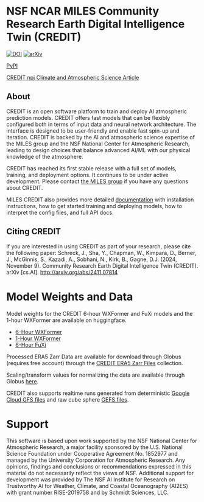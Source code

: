 # NSF NCAR MILES Community Research Earth Digital Intelligence Twin (CREDIT)

[![DOI](https://zenodo.org/badge/710968229.svg)](https://doi.org/10.5281/zenodo.14361005)
[![arXiv](https://img.shields.io/badge/arXiv-2411.07814-b31b1b.svg)](https://arxiv.org/abs/2411.07814)

[PyPI](https://pypi.org/project/miles-credit/)

[CREDIT npj Climate and Atmospheric Science Article](nature.com/articles/s41612-025-01125-6)

## About
CREDIT is an open software platform to train and deploy AI atmospheric prediction models. CREDIT offers fast models 
that can be flexibly configured both in terms of input data and neural network architecture. The interface is designed
to be user-friendly and enable fast spin-up and iteration. CREDIT is backed by the AI and atmospheric science expertise
of the MILES group and the NSF National Center for Atmospheric Research, leading to design choices that balance advanced
AI/ML with our physical knowledge of the atmosphere.

CREDIT has reached its first stable release with a full set of models, training, and deployment options. It continues
to be under active development. Please contact [the MILES group](mailto:milescore@ucar.edu) if you have any questions about CREDIT.

MILES CREDIT also provides more detailed [documentation](https://miles-credit.readthedocs.io/en/latest/) with installation
instructions, how to get started training and deploying models, how to interpret the config files, and full API docs. 

## Citing CREDIT
If you are interested in using CREDIT as part of your research, please cite the following paper:
Schreck, J., Sha, Y., Chapman, W., Kimpara, D., Berner, J., McGinnis, S., Kazadi, A., Sobhani, N., Kirk, B., Gagne, D.J. (2024, November 9). 
Community Research Earth Digital Intelligence Twin (CREDIT). arXiv [cs.AI]. http://arxiv.org/abs/2411.07814

# Model Weights and Data
Model weights for the CREDIT 6-hour WXFormer and FuXi models and the 1-hour WXFormer are available on huggingface.

* [6-Hour WXFormer](https://huggingface.co/djgagne2/wxformer_6h)
* [1-Hour WXFormer](https://huggingface.co/djgagne2/wxformer_1h)
* [6-Hour FuXi](https://huggingface.co/djgagne2/fuxi_6h)

Processed ERA5 Zarr Data are available for download through Globus (requires free account) through the [CREDIT ERA5 Zarr Files](https://app.globus.org/file-manager/collections/2fc90d8f-10b7-44e1-a6a5-cf844112822e/overview) collection.

Scaling/transform values for normalizing the data are available through Globus [here](https://app.globus.org/file-manager/collections/c5a23e21-1bee-4d1e-bb59-77c5dcee7c76). 

CREDIT also supports realtime runs generated from deterministic [Google Cloud GFS files](https://console.cloud.google.com/marketplace/product/noaa-public/gfs)
and raw cube sphere [GEFS files](https://console.cloud.google.com/marketplace/product/noaa-public/gfs-ensemble-forecast-system).

# Support
This software is based upon work supported by the NSF National Center for Atmospheric Research, a major facility sponsored by the 
U.S. National Science Foundation  under Cooperative Agreement No. 1852977 and managed by the University Corporation for Atmospheric Research. Any opinions, findings and conclusions or recommendations 
expressed in this material do not necessarily reflect the views of NSF. Additional support for development was provided by 
The NSF AI Institute for Research on Trustworthy AI for Weather, Climate, and Coastal Oceanography (AI2ES)  with grant
number RISE-2019758 and by Schmidt Sciences, LLC. 
